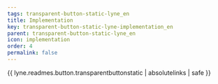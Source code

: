 ```yaml
---
tags: transparent-button-static-lyne_en
title: Implementation
key: transparent-button-static-lyne-implementation_en
parent: transparent-button-static-lyne_en
icon: implementation
order: 4
permalink: false  
---
```

{{ lyne.readmes.button.transparentbuttonstatic | absolutelinks | safe }}


